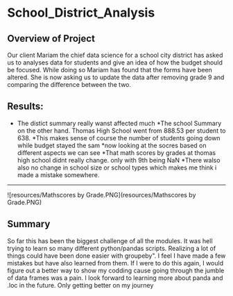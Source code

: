 # School_District_Analysis

## Overview of Project

Our client Mariam the chief data science for a school city district has asked us to analyses data for students and give an idea of how the budget should be focused. While doing so Mariam has found that the forms have been altered. She is now asking us to update the data after removing grade 9 and comparing the difference between the two.

## Results:
* The distict summary really wanst affected much
*The school Summary on the other hand. Thomas High School went from 888.53 per student to 638.
  *This makes sense of course the number of students going down while budget stayed the sam
*now looking at the socres based on different aspects we can see 
  *That math scores by grades at thomas high school didnt really change. only with 9th being NaN
*There walso also no change in school size or school types which makes me think i made a mistake somewhere. 
---
![resources/Mathscores by Grade.PNG](resources/Mathscores by Grade.PNG)


## Summary
So far this has been the biggest challenge of all the modules. It was hell trying to learn so many different python/pandas scripts. Realizing a lot of things could have been done easier with groupeby". I feel I have made a few mistakes but have also learned from them. If I were to do this again, I would figure out a better way to show my codding cause going through the jumble of data frames was a pain. I look forward to learning more about panda and .loc in the future. Only getting better on my journey 
